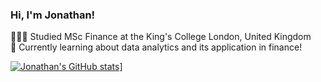 ### Hi, I'm Jonathan!

👨🏻‍🎓 Studied MSc Finance at the King's College London, United Kingdom<br/>
💭 Currently learning about data analytics and its application in finance!

<!-- Github stats from https://github.com/anuraghazra/github-readme-stats -->
[![Jonathan's GitHub stats](https://github-readme-stats.vercel.app/api?username=Jonho823&theme=tokyonight&hide_rank=true)](https://github.com/Jonho823/github-readme-stats)]
